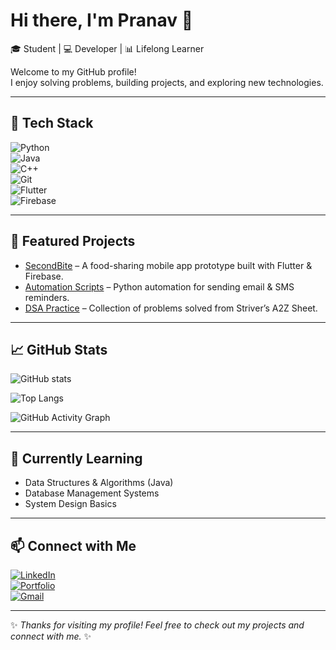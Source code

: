 # Hi there, I'm Pranav 👋  

🎓 Student | 💻 Developer | 📊 Lifelong Learner  

Welcome to my GitHub profile!  
I enjoy solving problems, building projects, and exploring new technologies.  

---

## 🔧 Tech Stack
![Python](https://img.shields.io/badge/-Python-3776AB?logo=python&logoColor=white)  
![Java](https://img.shields.io/badge/-Java-007396?logo=java&logoColor=white)  
![C++](https://img.shields.io/badge/-C++-00599C?logo=cplusplus&logoColor=white)  
![Git](https://img.shields.io/badge/-Git-F05032?logo=git&logoColor=white)  
![Flutter](https://img.shields.io/badge/-Flutter-02569B?logo=flutter&logoColor=white)  
![Firebase](https://img.shields.io/badge/-Firebase-FFCA28?logo=firebase&logoColor=black)  

---

## 📌 Featured Projects
- [SecondBite](https://github.com/yourusername/SecondBite) – A food-sharing mobile app prototype built with Flutter & Firebase.  
- [Automation Scripts](https://github.com/yourusername/automation) – Python automation for sending email & SMS reminders.  
- [DSA Practice](https://github.com/yourusername/dsa-practice) – Collection of problems solved from Striver’s A2Z Sheet.  

---

## 📈 GitHub Stats
![GitHub stats](https://github-readme-stats.vercel.app/api?username=yourusername&show_icons=true&theme=radical)  

![Top Langs](https://github-readme-stats.vercel.app/api/top-langs/?username=yourusername&layout=compact&theme=radical)  

![GitHub Activity Graph](https://github-readme-activity-graph.vercel.app/graph?username=yourusername&theme=github-compact)  

---

## 🌱 Currently Learning
- Data Structures & Algorithms (Java)  
- Database Management Systems  
- System Design Basics  

---

## 📫 Connect with Me
[![LinkedIn](https://img.shields.io/badge/-LinkedIn-0A66C2?logo=linkedin&logoColor=white)](https://linkedin.com/in/yourusername)  
[![Portfolio](https://img.shields.io/badge/-Portfolio-000000?logo=vercel&logoColor=white)](https://yourportfolio.com)  
[![Gmail](https://img.shields.io/badge/-Gmail-EA4335?logo=gmail&logoColor=white)](mailto:yourmail@gmail.com)  

---

✨ *Thanks for visiting my profile! Feel free to check out my projects and connect with me.* ✨
